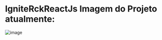 # IgniteRckReactJs Imagem do Projeto atualmente:

![image](https://user-images.githubusercontent.com/84812552/234646327-cddff4a8-6829-4c86-b080-ea5b1a7e4800.png)
